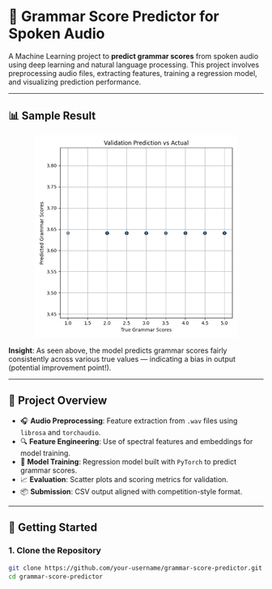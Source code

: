 # 🧠 Grammar Score Predictor for Spoken Audio

A Machine Learning project to **predict grammar scores** from spoken audio using deep learning and natural language processing. This project involves preprocessing audio files, extracting features, training a regression model, and visualizing prediction performance.

---

## 📊 Sample Result

<p align="center">
  <img src="validation_scatter.png" alt="Validation Prediction vs Actual" width="400"/>
</p>

**Insight**: As seen above, the model predicts grammar scores fairly consistently across various true values — indicating a bias in output (potential improvement point!).

---

## 📁 Project Overview

- 🎧 **Audio Preprocessing**: Feature extraction from `.wav` files using `librosa` and `torchaudio`.
- 🔍 **Feature Engineering**: Use of spectral features and embeddings for model training.
- 🧠 **Model Training**: Regression model built with `PyTorch` to predict grammar scores.
- 📈 **Evaluation**: Scatter plots and scoring metrics for validation.
- 📦 **Submission**: CSV output aligned with competition-style format.

---

## 🚀 Getting Started

### 1. Clone the Repository
```bash
git clone https://github.com/your-username/grammar-score-predictor.git
cd grammar-score-predictor
